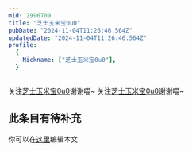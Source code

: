 ```yaml
---
mid: 2996709
title: "芝士玉米宝0u0"
pubDate: "2024-11-04T11:26:46.564Z"
updatedDate: "2024-11-04T11:26:46.564Z"
profile:
  {
    Nickname: ["芝士玉米宝0u0"],
  }
---
```


关注[芝士玉米宝0u0](https://space.bilibili.com/2996709)谢谢喵~ 关注[芝士玉米宝0u0](https://space.bilibili.com/2996709)谢谢喵~

## 此条目有待补充
你可以在[这里](https://github.com/Yuhanawa/VTuber.ICU-Content/edit/master/v/芝士玉米宝0u0/index.md)编辑本文
